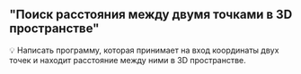 ## "Поиск расстояния между двумя точками в 3D пространстве"

💡 Написать программу, которая принимает на вход координаты двух точек и находит расстояние между ними в 3D пространстве.